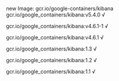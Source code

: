 new Image: gcr.io/google-containers/kibana
gcr.io/google_containers/kibana:v5.4.0 √

gcr.io/google_containers/kibana:v4.6.1-1 √

gcr.io/google_containers/kibana:v4.6.1 √

gcr.io/google_containers/kibana:1.3 √

gcr.io/google_containers/kibana:1.2 √

gcr.io/google_containers/kibana:1.1 √

